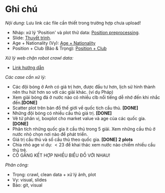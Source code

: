 # Ghi chú  
_Nội dung:_ Lưu link các file cần thiết trong trường hợp chưa upload!  
* Nháp: xử lý 'Position' và plot thử data: [Position preprocessing](https://colab.research.google.com/drive/1_6gL7Nxj00hsap4ZnHcZoH7x3iQCWdKB?usp=sharing).  
* Slide: [Thuyết trình](https://docs.google.com/presentation/d/1uTWaMQtzJ-tMB7H2wqCgfPUPkXixia89wESknU7tt2g/edit#slide=id.gc04041e828_0_574).  
* Age + Nationality (Vy): [Age + Nationality](https://colab.research.google.com/drive/14OLj-OqREBRD6_LpE-rA2nWQ5_e2CUk7?usp=sharing)
* Position + Club (Bảo & Trọng): [Position + Club](https://colab.research.google.com/drive/1edK1dhLnslY9KJ1TwIMyhboDrWVMNQGC?usp=sharing)

_Xử lý web chặn robot crawl data:_
* [Link hướng dẫn](https://stackoverflow.com/questions/27652543/how-to-use-python-requests-to-fake-a-browser-visit-a-k-a-and-generate-user-agent)

_Các case cần xử lý:_
* Các đội bóng ở Anh có giá trị hơn, được đầu tư hơn, lịch sử hình thành nên thu hút hơn so với các giải khác. (ví dụ Pháp) 
* Xem giải bóng đá ở nước nào có nhiều clb nổi tiếng dễ nhớ đến khi nhắc đến.**[DONE]** 
* Scatter plot trên bản đồ thế giới về quốc tịch cầu thủ. **[DONE]**
* Những đội bóng có nhiều cầu thủ giá trị. **[DONE]** 
* Vẽ tứ phân vị, boxplot cho market value và age của các quốc gia. **[DONE]** 
* Phân tích những quốc gia ít cầu thủ trong 5 giải. Xem những cầu thủ ở nước nhỏ chọn nơi nào để phát triển.
* Giá trị cầu thủ và số cầu thủ theo quốc gia. **[DONE]** **2 plots**
* Chia nhỏ age ví dụ: $<23$ để khai thác xem nước nào chiếm nhiều cầu thủ trẻ.
* CỐ GẮNG KẾT HỢP NHIỀU BIỂU ĐỒ VỚI NHAU!

_Phân công:_
* Trọng: crawl, clean data + xử lý ảnh, plot
* Vy: visual, slides
* Bảo: git, visual
